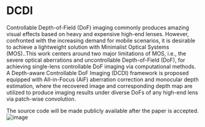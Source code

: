 # DCDI
Controllable Depth-of-Field (DoF) imaging commonly produces amazing visual effects based on heavy and expensive high-end lenses. However, confronted with the increasing demand for mobile scenarios, it is desirable to achieve a lightweight solution with Minimalist Optical Systems (MOS)..This work centers around two major limitations of MOS, i.e., the severe optical aberrations and uncontrollable Depth-of-Field (DoF), for achieving single-lens controllable DoF imaging via computational methods. A Depth-aware Controllable DoF Imaging (DCDI) framework is proposed equipped with All-in-Focus (AiF) aberration correction and monocular depth estimation, where the recovered image and corresponding depth map are utilized to produce imaging results under diverse DoFs of any high-end lens via patch-wise convolution.


The source code will be made publicly available after the paper is accepted.
![image](https://github.com/XiaolongQian/DCDI/blob/main/real_world_result.png)
